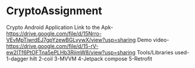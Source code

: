 # CryptoAssignment
Crypto Android Application
Link to the Apk- https://drive.google.com/file/d/15Nrro-VEvMpTiwrdEJ7gpYzewBGLvywX/view?usp=sharing
Demo video- https://drive.google.com/file/d/15-rV-ew2ITf6PtOFTna5ePLHb3RjimW8/view?usp=sharing
Tools/Libraries used- 
1-dagger hilt
2-coil
3-MVVM
4-Jetpack compose
5-Retrofit
